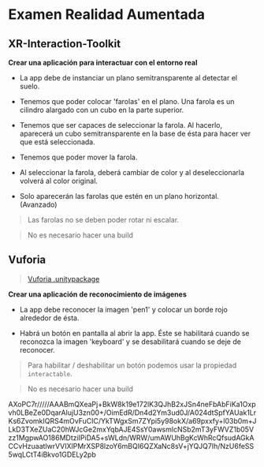 # Examen Realidad Aumentada

## XR-Interaction-Toolkit

**Crear una aplicación para interactuar con el entorno real**

* La app debe de instanciar un plano semitransparente al detectar el suelo.

* Tenemos que poder colocar 'farolas' en el plano. Una farola es un cilindro alargado con un cubo en la parte superior.

* Tenemos que ser capaces de seleccionar la farola. Al hacerlo, aparecerá un cubo semitransparente en la base de ésta para hacer ver que está seleccionada.

* Tenemos que poder mover la farola.

* Al seleccionar la farola, deberá cambiar de color y al deseleccionarla volverá al color original.

* Solo aparecerán las farolas que estén en un plano horizontal. (Avanzado)

> Las farolas no se deben poder rotar ni escalar.

> No es necesario hacer una build

## Vuforia

> [Vuforia .unitypackage](https://developer.vuforia.com/downloads/SDK)

**Crear una aplicación de reconocimiento de imágenes**

* La app debe reconocer la imagen 'pen1' y colocar un borde rojo alrededor de ésta.

* Habrá un botón en pantalla al abrir la app. Éste se habilitará cuando se reconozca la imagen 'keyboard' y se desabilitará cuando se deje de reconocer.

> Para habilitar / deshabilitar un botón podemos usar la propiedad `interactable`.

> No es necesario hacer una build

AXoPC7r/////AAABmQXeaPj+BkW8k19e172lK3QJhB2xJSn4neFbAbFiKa1Oxpvh0LBeZe0DqarAlujU3zn00+/OimEdR/Dn4d2Ym3ud0J/A024dtSpfYAUak1LrKs6ZvomkIQRS4mOvFuCIC/YkTWgxSm7ZYpi5y98okX/a69pxxfy+l03b0m+JLkD3TXeZUaC20hWJcGe2mxYqbAJE4SsY0awsmlcNSb2mT3yFWVZ1b05Vzz1MgpwAO186MDtziIPiDA5+sWLdn/WRW/umAWUhBgKcWhRcQfsudAGkACCvHzuaatlwrVVIXlPMrXSP8lzoY6mBQI6QZXaNc8sV+jYQJQ7Ih/NzU6feSS5wqLCtT4iBkvo1GDELy2pb
